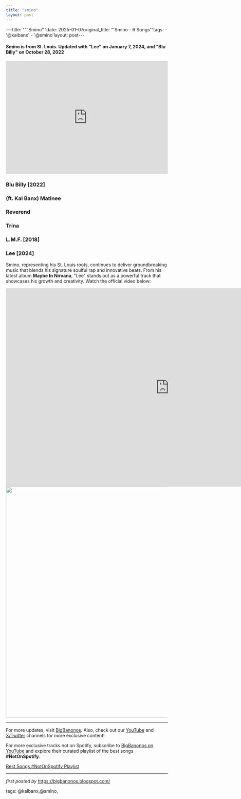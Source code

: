 ```yaml
---
title: "smino"
layout: post
---
```

---title: "' 'Smino''"date: 2025-01-07original_title: "'Smino - 6 Songs'"tags:  - '@kalbanx'  - '@smino'layout: post---<h4>Smino is from St. Louis. Updated with "Lee" on January 7, 2024, and "Blu Billy" on October 28, 2022</h4> <iframe allow="autoplay; clipboard-write; encrypted-media; fullscreen; picture-in-picture" allowfullscreen="" frameborder="0" height="352" loading="lazy" src="https://open.spotify.com/embed/playlist/6ZkclJiWV3MINY2PyLNNvH?utm_source=generator" width="100%"></iframe> <div class="separator" > <h3>Blu Billy [2022]</h3> <h3>(ft. Kal Banx) Matinee</h3> <h3>Reverend</h3> <h3>Trina</h3> <h3>L.M.F. [2018]</h3></div> <h3>Lee [2024]</h3><p>Smino, representing his St. Louis roots, continues to deliver groundbreaking music that blends his signature soulful rap and innovative beats. From his latest album <strong>Maybe In Nirvana</strong>, "Lee" stands out as a powerful track that showcases his growth and creativity. Watch the official video below:</p> <iframe width="1013" height="618" src="https://www.youtube.com/embed/udW3hJhKcEs" title="Lee" frameborder="0" allow="accelerometer; autoplay; clipboard-write; encrypted-media; gyroscope; picture-in-picture; web-share" referrerpolicy="strict-origin-when-cross-origin" allowfullscreen></iframe> <div class="separator" > <a href="https://i.ytimg.com/vi/HaEjcBfDv-0/maxresdefault.jpg"> <img border="0" data-original-height="720" data-original-width="1280" height="720" src="https://i.ytimg.com/vi/HaEjcBfDv-0/maxresdefault.jpg" width="1280" /> </a></div> <hr /><p>For more updates, visit <a href="https://bigbanonos.blogspot.com/" rel="noopener" target="_new">BigBanonos</a>. Also, check out our <a href="https://www.youtube.com/@BigBanonos" rel="noopener" target="_new">YouTube</a> and <a href="https://x.com/bigbanonos" rel="noopener" target="_new">X/Twitter</a> channels for more exclusive content!</p><!--Subscribe and Playlist Links--><div>    <p>For more exclusive tracks not on Spotify, subscribe to <a href="https://www.youtube.com/@BigBanonos" target="_blank">BigBanonos on YouTube</a> and explore their curated playlist of the best songs <strong>#NotOnSpotify</strong>.</p>    <p><a href="https://www.youtube.com/playlist?list=PLtuNtuTatqI0kFahUCbtbfenC_ET5O_tr" target="_blank">Best Songs #NotOnSpotify Playlist<br /></a></p></div><hr /><p><em>first posted by</em> <a href="https://bigbanonos.blogspot.com/" rel="noopener" target="_new">https://bigbanonos.blogspot.com/</a></p><p>tags: @kalbanx,@smino,</p>